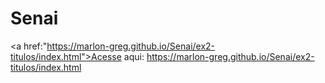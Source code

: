 # Senai


<a href:"https://marlon-greg.github.io/Senai/ex2-titulos/index.html">Acesse aqui: https://marlon-greg.github.io/Senai/ex2-titulos/index.html